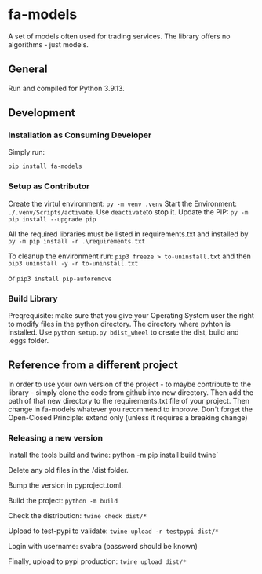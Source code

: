 # fa-models
A set of models often used for trading services. The library offers no algorithms - just models.

## General
Run and compiled for Python 3.9.13.

## Development


### Installation as Consuming Developer

Simply run:

`pip install fa-models`

### Setup as Contributor
Create the virtul environment: `py -m venv .venv`
Start the Environment: `./.venv/Scripts/activate`. Use `deactivate`to stop it.
Update the PIP: `py -m pip install --upgrade pip`

All the required libraries must be listed in requirements.txt and installed by  `py -m pip install -r .\requirements.txt`

To cleanup the environment run:
`pip3 freeze > to-uninstall.txt` and then
`pip3 uninstall -y -r to-uninstall.txt`

or `pip3 install pip-autoremove`

### Build Library
Preqrequisite: make sure that you give your Operating System user the right to modify files in the python directory. The directory where pyhton is installed.
Use `python setup.py bdist_wheel` to create the dist, build and .eggs folder.

## Reference from a different project
In order to use your own version of the project - to maybe contribute to the library - simply clone the code from github into new directory. Then add the path of that new directory to the requirements.txt file of your project. Then change in fa-models whatever you recommend to improve. Don't forget the Open-Closed Principle: extend only (unless it requires a breaking change)


### Releasing a new version

Install the tools build and twine: python -m pip install build twine`

Delete any old files in the /dist folder.

Bump the version in pyproject.toml.

Build the project: `python -m build`

Check the distribution: `twine check dist/*`

Upload to test-pypi to validate: `twine upload -r testpypi dist/*`

Login with username: svabra (password should be known)

Finally, upload to pypi production: `twine upload dist/*`

